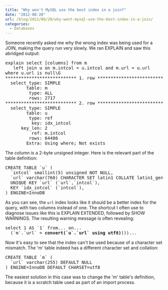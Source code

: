 ```yaml
---
title: "Why won't MySQL use the best index in a join?"
date: "2012-08-20"
url: /blog/2012/08/20/why-wont-mysql-use-the-best-index-in-a-join/
categories:
  - Databases
---
```

Someone recently asked me why the wrong index was being used for a JOIN, making the query run very slowly. We ran EXPLAIN and saw this abridged output:

<pre>
explain select [columns] from m
   left join u on m.intcol = u.intcol and m.url = u.url
where u.url is null\G
*************************** 1. row ***************************
  select_type: SIMPLE
        table: m
         type: ALL
         rows: 2717
*************************** 2. row ***************************
  select_type: SIMPLE
        table: u
         type: ref
          key: idx_intcol
      key_len: 2
          ref: m.intcol
         rows: 64486
        Extra: Using where; Not exists
</pre>

The column is a 2-byte unsigned integer. Here is the relevant part of the table definition:

<pre>
CREATE TABLE `u` (
  `intcol` smallint(5) unsigned NOT NULL,
  `url` varchar(760) CHARACTER SET latin1 COLLATE latin1_general_cs NOT NULL,
  UNIQUE KEY `url` (`url`,`intcol`),
  KEY `idx_intcol` (`intcol`),
) ENGINE=InnoDB</pre>

As you can see, the `url` index looks like it should be a better index for the query, with two columns instead of one. The shortcut I often use to diagnose issues like this is EXPLAIN EXTENDED, followed by SHOW WARNINGS. The resulting warning message is often revealing:

<pre>select 1 AS `1` from... on...
  (`m`.`url` = <strong>convert(`u`.`url` using utf8)</strong>)))...</pre>

Now it's easy to see that the index can't be used because of a character set mismatch. The 'm' table indeed has a different character set and collation:

<pre>CREATE TABLE `m` (
  `url` varchar(255) DEFAULT NULL
) ENGINE=InnoDB DEFAULT CHARSET=utf8</pre>

The easiest solution in this case was to change the 'm' table's definition, because it is a scratch table used as part of an import process.
